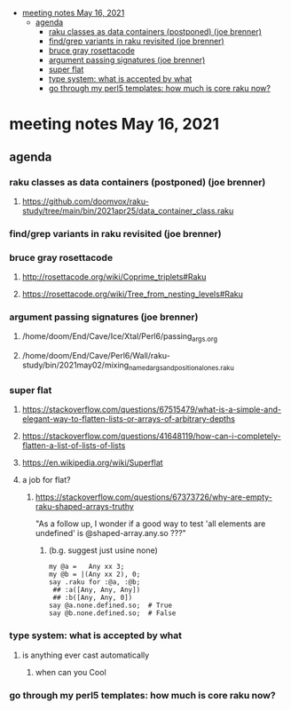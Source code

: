 - [meeting notes May 16, 2021](#orgf413161)
  - [agenda](#org90108bd)
    - [raku classes as data containers (postponed) (joe brenner)](#org9c79cff)
    - [find/grep variants in raku revisited (joe brenner)](#org59f7ba1)
    - [bruce gray rosettacode](#org197cbe1)
    - [argument passing signatures (joe brenner)](#orgc00be9c)
    - [super flat](#org8538dd9)
    - [type system: what is accepted by what](#org2e241a3)
    - [go through my perl5 templates: how much is core raku now?](#orgfbb8c70)


<a id="orgf413161"></a>

# meeting notes May 16, 2021


<a id="org90108bd"></a>

## agenda


<a id="org9c79cff"></a>

### raku classes as data containers (postponed) (joe brenner)

1.  <https://github.com/doomvox/raku-study/tree/main/bin/2021apr25/data_container_class.raku>


<a id="org59f7ba1"></a>

### find/grep variants in raku revisited (joe brenner)


<a id="org197cbe1"></a>

### bruce gray rosettacode

1.  <http://rosettacode.org/wiki/Coprime_triplets#Raku>

2.  <https://rosettacode.org/wiki/Tree_from_nesting_levels#Raku>


<a id="orgc00be9c"></a>

### argument passing signatures (joe brenner)

1.  /home/doom/End/Cave/Ice/Xtal/Perl6/passing<sub>args.org</sub>

2.  /home/doom/End/Cave/Perl6/Wall/raku-study/bin/2021may02/mixing<sub>named</sub><sub>args</sub><sub>and</sub><sub>positional</sub><sub>ones.raku</sub>


<a id="org8538dd9"></a>

### super flat

1.  <https://stackoverflow.com/questions/67515479/what-is-a-simple-and-elegant-way-to-flatten-lists-or-arrays-of-arbitrary-depths>

2.  <https://stackoverflow.com/questions/41648119/how-can-i-completely-flatten-a-list-of-lists-of-lists>

3.  <https://en.wikipedia.org/wiki/Superflat>

4.  a job for flat?

    1.  <https://stackoverflow.com/questions/67373726/why-are-empty-raku-shaped-arrays-truthy>
    
        "As a follow up, I wonder if a good way to test 'all elements are undefined' is @shaped-array.any.so ???"
        
        1.  (b.g. suggest just usine none)
        
            ```perl6
            my @a =   Any xx 3;
            my @b = |(Any xx 2), 0;
            say .raku for :@a, :@b;  
             ## :a([Any, Any, Any])
             ## :b([Any, Any, 0])
            say @a.none.defined.so;  # True
            say @b.none.defined.so;  # False
            ```


<a id="org2e241a3"></a>

### type system: what is accepted by what

1.  is anything ever cast automatically

    1.  when can you Cool


<a id="orgfbb8c70"></a>

### go through my perl5 templates: how much is core raku now?
